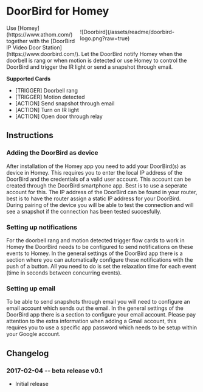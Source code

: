 # DoorBird for Homey
<div class="logo" style="float:right; padding:10px; max-width: 300px;">
![Doorbird](/assets/readme/doorbird-logo.png?raw=true)
</div>
Use [Homey](https://www.athom.com/) together with the [DoorBird IP Video Door Station](https://www.doorbird.com/). Let the DoorBird notify Homey when the doorbell is rang or when motion is detected or use Homey to control the DoorBird and trigger the IR light or send a snapshot through email.

**Supported Cards**
- [TRIGGER] Doorbell rang
- [TRIGGER] Motion detected
- [ACTION] Send snapshot through email
- [ACTION] Turn on IR light
- [ACTION] Open door through relay

## Instructions
### Adding the DoorBird as device
After installation of the Homey app you need to add your DoorBird(s) as device in Homey. This requires you to enter the local IP address of the DoorBird and the credentials of a valid user account. This account can be created through the DoorBird smartphone app. Best is to use a seperate account for this. The IP address of the DoorBird can be found in your router, best is to have the router assign a static IP address for your DoorBird. During pairing of the device you will be able to test the connection and will see a snapshot if the connection has been tested succesfully.

### Setting up notifications
For the doorbell rang and motion detected trigger flow cards to work in Homey the DoorBird needs to be configured to send notifications on these events to Homey. In the general settings of the DoorBird app there is a section where you can automatically configure these notifications with the push of a button. All you need to do is set the relaxation time for each event (time in seconds between concurring events).

### Setting up email
To be able to send snapshots through email you will need to configure an email account which sends out the email. In the general settings of the DoorBird app there is a section to configure your email account. Please pay attention to the extra information when adding a Gmail account, this requires you to use a specific app password which needs to be setup within your Google account.

## Changelog
### 2017-02-04 -- beta release v0.1
- Initial release
